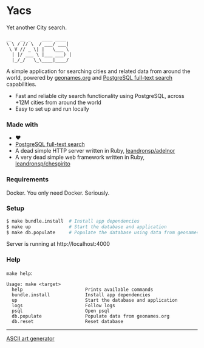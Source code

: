 # Yacs

Yet another City search.

```
__   __ _    ____ ____  
\ \ / // \  / ___/ ___| 
 \ V // _ \| |   \___ \ 
  | |/ ___ \ |___ ___) |
  |_/_/   \_\____|____/

```

A simple application for searching cities and related data from around the world, powered by [geonames.org](https://geonames.org/) and [PostgreSQL full-text search](https://www.postgresql.org/docs/current/textsearch.html) capabilities.

- Fast and reliable city search functionality using PostgreSQL, across +12M cities from around the world
- Easy to set up and run locally

### Made with

- ❤️
- [PostgreSQL full-text search](https://www.postgresql.org/docs/current/textsearch.html)
- A dead simple HTTP server written in Ruby, [leandronsp/adelnor](https://github.com/leandronsp/adelnor)
- A very dead simple web framework written in Ruby, [leandronsp/chespirito](https://github.com/leandronsp/chespirito)

### Requirements

Docker. You only need Docker. Seriously.

### Setup

```bash
$ make bundle.install  # Install app dependencies
$ make up              # Start the database and application
$ make db.populate     # Populate the database using data from geonames.org
```

Server is running at http://localhost:4000

### Help

`make help`:

```
Usage: make <target>
  help                       Prints available commands
  bundle.install             Install app dependencies
  up                         Start the database and application
  logs                       Follow logs
  psql                       Open psql
  db.populate                Populate data from geonames.org
  db.reset                   Reset database
```

----

[ASCII art generator](http://www.network-science.de/ascii/)
